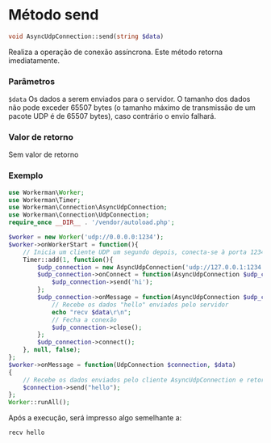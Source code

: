 # Método send
```php
void AsyncUdpConnection::send(string $data)
```
Realiza a operação de conexão assíncrona. Este método retorna imediatamente.

### Parâmetros
```$data```
Os dados a serem enviados para o servidor. O tamanho dos dados não pode exceder 65507 bytes (o tamanho máximo de transmissão de um pacote UDP é de 65507 bytes), caso contrário o envio falhará.

### Valor de retorno
Sem valor de retorno

### Exemplo

```php
use Workerman\Worker;
use Workerman\Timer;
use Workerman\Connection\AsyncUdpConnection;
use Workerman\Connection\UdpConnection;
require_once __DIR__ . '/vendor/autoload.php';

$worker = new Worker('udp://0.0.0.0:1234');
$worker->onWorkerStart = function(){
    // Inicia um cliente UDP um segundo depois, conecta-se à porta 1234 e envia a string "hi"
    Timer::add(1, function(){
        $udp_connection = new AsyncUdpConnection('udp://127.0.0.1:1234');
        $udp_connection->onConnect = function(AsyncUdpConnection $udp_connection){
            $udp_connection->send('hi');
        };
        $udp_connection->onMessage = function(AsyncUdpConnection $udp_connection, $data){
            // Recebe os dados "hello" enviados pelo servidor
            echo "recv $data\r\n";
            // Fecha a conexão
            $udp_connection->close();
        };
        $udp_connection->connect();
    }, null, false);
};
$worker->onMessage = function(UdpConnection $connection, $data)
{
    // Recebe os dados enviados pelo cliente AsyncUdpConnection e retorna a string "hello"
    $connection->send("hello");
};
Worker::runAll();
```

Após a execução, será impresso algo semelhante a:
``` 
recv hello
```

